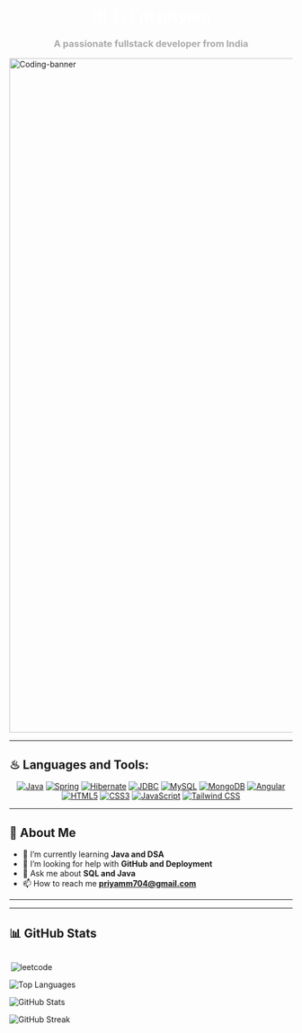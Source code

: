<h1 align="center" style="color: #FFFFFF;">Hi 👋, I'm priyam</h1>
<h3 align="center" style="color: #A9A9A9;">A passionate fullstack developer from India</h3>
<img align="center" alt="Coding-banner" width="1200" src="https://64.media.tumblr.com/54805606e41234da265775f4ee8631ef/41d4a35f37c5abf1-f6/s1280x1920/c86995ddee2840dabfff99995367a58ed1382687.gifv">

---

## ♨ Languages and Tools:
<p align="center">
  <a href="https://www.java.com/" target="_blank"><img src="https://img.shields.io/badge/Java-007396?style=for-the-badge&logo=java&logoColor=white" alt="Java"></a>
  <a href="https://spring.io/" target="_blank"><img src="https://img.shields.io/badge/Spring-6DB33F?style=for-the-badge&logo=spring&logoColor=white" alt="Spring"></a>
  <a href="https://hibernate.org/" target="_blank"><img src="https://img.shields.io/badge/Hibernate-59666C?style=for-the-badge&logo=hibernate&logoColor=white" alt="Hibernate"></a>
  <a href="https://docs.oracle.com/javase/8/docs/technotes/guides/jdbc/" target="_blank"><img src="https://img.shields.io/badge/JDBC-4479A1?style=for-the-badge&logo=java&logoColor=white" alt="JDBC"></a>
  <a href="https://www.mysql.com/" target="_blank"><img src="https://img.shields.io/badge/MySQL-4479A1?style=for-the-badge&logo=mysql&logoColor=white" alt="MySQL"></a>
  <a href="https://www.mongodb.com/" target="_blank"><img src="https://img.shields.io/badge/MongoDB-47A248?style=for-the-badge&logo=mongodb&logoColor=white" alt="MongoDB"></a>
  <a href="https://angular.io/" target="_blank"><img src="https://img.shields.io/badge/Angular-DD0031?style=for-the-badge&logo=angular&logoColor=white" alt="Angular"></a>
  <a href="https://www.w3.org/html/" target="_blank"><img src="https://img.shields.io/badge/HTML5-E34F26?style=for-the-badge&logo=html5&logoColor=white" alt="HTML5"></a>
  <a href="https://www.w3schools.com/css/" target="_blank"><img src="https://img.shields.io/badge/CSS3-1572B6?style=for-the-badge&logo=css3&logoColor=white" alt="CSS3"></a>
  <a href="https://developer.mozilla.org/en-US/docs/Web/JavaScript" target="_blank"><img src="https://img.shields.io/badge/JavaScript-323330?style=for-the-badge&logo=javascript&logoColor=F7DF1E" alt="JavaScript"></a>
  <a href="https://tailwindcss.com/" target="_blank"><img src="https://img.shields.io/badge/Tailwind_CSS-38B2AC?style=for-the-badge&logo=tailwind-css&logoColor=white" alt="Tailwind CSS"></a>
</p>

---

## 🌟 About Me

- 🌱 I’m currently learning **Java and DSA**
- 🤝 I’m looking for help with **GitHub and Deployment**
- 💬 Ask me about **SQL and Java**
- 📫 How to reach me **priyamm704@gmail.com**

---


---

## 📊 GitHub Stats

<div style="display: flex; justify-content: space-between;">
   <div>
    <p align="">
      <img src="https://leetcode.card.workers.dev/Priyam Mishra
?theme=dark&font=source_code_pro&extension=null" alt="leetcode" align="right"/>
    </p>
  </div>
</div>
  <!-- Left Side - GitHub Stats and Streak -->
  <div>
    <p align="">
      <img src="https://github-readme-stats.vercel.app/api/top-langs?username=priyamm704&show_icons=true&locale=en&layout=compact&theme=tokyonight" alt="Top Languages" />
    </p>
    <p align="">
      <img src="https://github-readme-stats.vercel.app/api?username=priyamm704&show_icons=true&locale=en&theme=tokyonight" alt="GitHub Stats" />
    </p>
    <p align="">
      <img src="https://github-readme-streak-stats.herokuapp.com/?user=priyamm704&theme=tokyonight" alt="GitHub Streak" />
    </p>
  </div>


